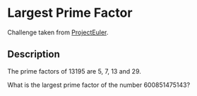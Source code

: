 # Largest Prime Factor
Challenge taken from [ProjectEuler](https://projecteuler.net/problem=3).

## Description
The prime factors of 13195 are 5, 7, 13 and 29.

What is the largest prime factor of the number 600851475143?